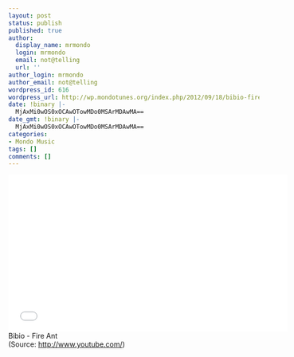 ```yaml
---
layout: post
status: publish
published: true
author:
  display_name: mrmondo
  login: mrmondo
  email: not@telling
  url: ''
author_login: mrmondo
author_email: not@telling
wordpress_id: 616
wordpress_url: http://wp.mondotunes.org/index.php/2012/09/18/bibio-fire-ant/
date: !binary |-
  MjAxMi0wOS0xOCAwOTowMDo0MSArMDAwMA==
date_gmt: !binary |-
  MjAxMi0wOS0xOCAwOTowMDo0MSArMDAwMA==
categories:
- Mondo Music
tags: []
comments: []
---
```

<iframe width="560" height="315" src="//www.youtube.com/embed/_Ui2vo9S7wo" frameborder="0"> </iframe>
Bibio - Fire Ant
<div class="attribution">(<span>Source:</span> <a href="http://www.youtube.com/">http://www.youtube.com/</a>)</div>
